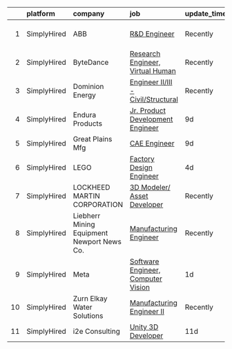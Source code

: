 

|    | platform    | company                                    | job                                                                                                                                        | update_time   | location                 |
|---:|:------------|:-------------------------------------------|:-------------------------------------------------------------------------------------------------------------------------------------------|:--------------|:-------------------------|
|  1 | SimplyHired | ABB                                        | [R&D Engineer](https://www.simplyhired.com/job/RNFGTc-SEl-vjxiKr5HOuSWtCubWesafoD7EFOXuWAl-uU2fIC5OLg?q=3d+engineer)                       | Recently      | Richmond, VA +1 location |
|  2 | SimplyHired | ByteDance                                  | [Research Engineer, Virtual Human](https://www.simplyhired.com/job/kmJCZ6yOUH0QJjeI6cU1gm4WRCDzBbIYX9L63-HFJRGkN8UDe10gow?q=3d+engineer)   | Recently      | Los Angeles, CA          |
|  3 | SimplyHired | Dominion Energy                            | [Engineer II/III - Civil/Structural](https://www.simplyhired.com/job/ow1pOmbqpCva_idrruI_-N_0-Fc0CJJdrx0dn31wTOXSXyKoucF8XQ?q=3d+engineer) | Recently      | Mineral, VA              |
|  4 | SimplyHired | Endura Products                            | [Jr. Product Development Engineer](https://www.simplyhired.com/job/kMWksIIBULM8bt3rnZGdbv7IqrA4RygPUJFEej9LFBeYkmcEj5VU7A?q=3d+engineer)   | 9d            | Colfax, NC               |
|  5 | SimplyHired | Great Plains Mfg                           | [CAE Engineer](https://www.simplyhired.com/job/wJXuV1CVbdBnD_aH1cE-En7A9EiypBT709sB5v39mkjbKvuaUGNYow?q=3d+engineer)                       | 9d            | Salina, KS               |
|  6 | SimplyHired | LEGO                                       | [Factory Design Engineer](https://www.simplyhired.com/job/Z4FMKqCHCeWIXINfdsAjBw7OVKNPw1TavjCFiOzCiKGNSaTV8yMleg?q=3d+engineer)            | 4d            | Virginia                 |
|  7 | SimplyHired | LOCKHEED MARTIN CORPORATION                | [3D Modeler/ Asset Developer](https://www.simplyhired.com/job/ytznfHbT7W4AJzaUZlN3Lkqq69PW2U0nu2mqUowTqAYKW9CC1Pzlcw?q=3d+engineer)        | Recently      | Orlando, FL              |
|  8 | SimplyHired | Liebherr Mining Equipment Newport News Co. | [Manufacturing Engineer](https://www.simplyhired.com/job/bQd89jqK0qeX78-rRC1OKmqBxWOdIAq-AKTl1WsaMFe2JFW6pu3SiQ?q=3d+engineer)             | Recently      | Newport News, VA         |
|  9 | SimplyHired | Meta                                       | [Software Engineer, Computer Vision](https://www.simplyhired.com/job/pw4WNeAoSWxQOqCGrQuXtAWzzjp-8-WdHR6IAMkDm4jlryqbSmsHPg?q=3d+engineer) | 1d            | Remote +5 locations      |
| 10 | SimplyHired | Zurn Elkay Water Solutions                 | [Manufacturing Engineer II](https://www.simplyhired.com/job/_fpH1ae8Kz2Otre5GONt2AALpr5FRflm7EurKq1ej0tls_feMjB0bQ?q=3d+engineer)          | Recently      | Sanford, NC              |
| 11 | SimplyHired | i2e Consulting                             | [Unity 3D Developer](https://www.simplyhired.com/job/CU0ERh_y8LHB_UDTGXEUZbdN9dPcfm-bQYOR8ZlWsjmZZ1dutq414Q?q=3d+engineer)                 | 11d           | Remote                   |